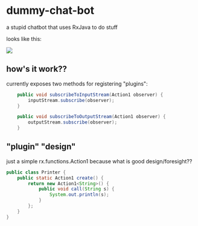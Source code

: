 # dummy-chat-bot
a stupid chatbot that uses RxJava to do stuff

looks like this:

![](https://s3.amazonaws.com/f.cl.ly/items/1F010R2J1K2e0R422U16/Image%202015-05-16%20at%2012.24.02%20PM.png)

## how's it work??

currently exposes two methods for registering "plugins":

```java
    public void subscribeToInputStream(Action1 observer) {
        inputStream.subscribe(observer);
    }

    public void subscribeToOutputStream(Action1 observer) {
        outputStream.subscribe(observer);
    }
```

## "plugin" "design"

just a simple rx.functions.Action1 because what is good design/foresight??

```java
public class Printer {
    public static Action1 create() {
        return new Action1<String>() {
            public void call(String s) {
                System.out.println(s);
            }
        };
    }
}
```
